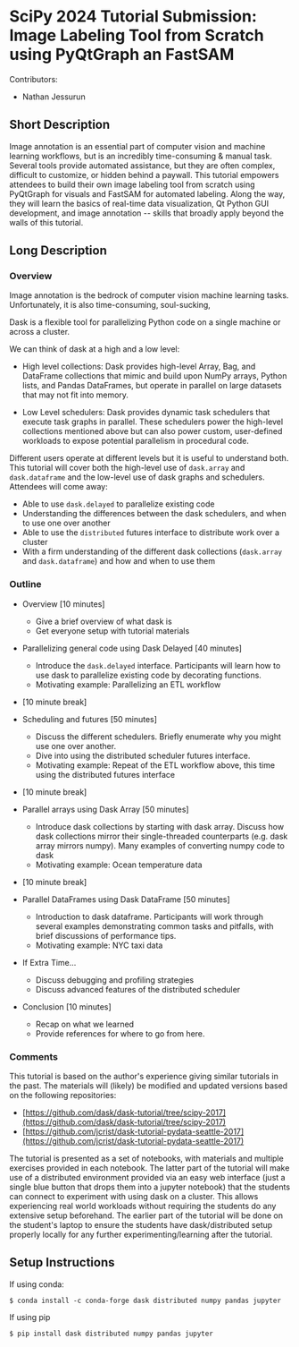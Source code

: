 # SciPy 2024 Tutorial Submission: Image Labeling Tool from Scratch using PyQtGraph an FastSAM

Contributors:

- Nathan Jessurun

## Short Description

Image annotation is an essential part of computer vision and machine learning workflows,
but is an incredibly time-consuming & manual task. Several tools provide automated
assistance, but they are often complex, difficult to customize, or hidden behind a
paywall. This tutorial empowers attendees to build their own image labeling tool from
scratch using PyQtGraph for visuals and FastSAM for automated labeling. Along the way,
they will learn the basics of real-time data visualization, Qt Python GUI development, and
image annotation -- skills that broadly apply beyond the walls of this tutorial.

## Long Description

### Overview

Image annotation is the bedrock of computer vision machine learning tasks. Unfortunately,
it is also time-consuming, soul-sucking,

<!-- Example from different tutorial-->
Dask is a flexible tool for parallelizing Python code on a single machine or across a cluster.

We can think of dask at a high and a low level:

- High level collections: Dask provides high-level Array, Bag, and DataFrame collections that mimic and build upon NumPy arrays, Python lists, and Pandas DataFrames, but operate in parallel on large datasets that may not fit into memory.

- Low Level schedulers: Dask provides dynamic task schedulers that execute task graphs in parallel. These schedulers power the high-level collections mentioned above but can also power custom, user-defined workloads to expose potential parallelism in procedural code.

Different users operate at different levels but it is useful to understand both. This tutorial will cover both the high-level use of `dask.array` and `dask.dataframe` and the low-level use of dask graphs and schedulers. Attendees will come away:

- Able to use `dask.delayed` to parallelize existing code
- Understanding the differences between the dask schedulers, and when to use one over another
- Able to use the `distributed` futures interface to distribute work over a cluster
- With a firm understanding of the different dask collections (`dask.array` and `dask.dataframe`) and how and when to use them

### Outline

- Overview [10 minutes]

    - Give a brief overview of what dask is
    - Get everyone setup with tutorial materials

- Parallelizing general code using Dask Delayed [40 minutes]

    - Introduce the `dask.delayed` interface. Participants will learn how to use dask to parallelize existing code by decorating functions.
    - Motivating example: Parallelizing an ETL workflow

- [10 minute break]

- Scheduling and futures [50 minutes]

    - Discuss the different schedulers. Briefly enumerate why you might use one over another.
    - Dive into using the distributed scheduler futures interface.
    - Motivating example: Repeat of the ETL workflow above, this time using the distributed futures interface

- [10 minute break]

- Parallel arrays using Dask Array [50 minutes]

    - Introduce dask collections by starting with dask array. Discuss how dask collections mirror their single-threaded counterparts (e.g. dask array mirrors numpy). Many examples of converting numpy code to dask
    - Motivating example: Ocean temperature data

- [10 minute break]

- Parallel DataFrames using Dask DataFrame [50 minutes]

    - Introduction to dask dataframe. Participants will work through several examples demonstrating common tasks and pitfalls, with brief discussions of performance tips.
    - Motivating example: NYC taxi data

- If Extra Time…

    - Discuss debugging and profiling strategies
    - Discuss advanced features of the distributed scheduler

- Conclusion [10 minutes]
    - Recap on what we learned
    - Provide references for where to go from here.

### Comments

This tutorial is based on the author's experience giving similar tutorials in the past. The materials will (likely) be modified and updated versions based on the following repositories:

- [https://github.com/dask/dask-tutorial/tree/scipy-2017](https://github.com/dask/dask-tutorial/tree/scipy-2017)
- [https://github.com/jcrist/dask-tutorial-pydata-seattle-2017](https://github.com/jcrist/dask-tutorial-pydata-seattle-2017)

The tutorial is presented as a set of notebooks, with materials and multiple exercises provided in each notebook. The latter part of the tutorial will make use of a distributed environment provided via an easy web interface (just a single blue button that drops them into a jupyter notebook) that the students can connect to experiment with using dask on a cluster. This allows experiencing real world workloads without requiring the students do any extensive setup beforehand. The earlier part of the tutorial will be done on the student's laptop to ensure the students have dask/distributed setup properly locally for any further experimenting/learning after the tutorial.

## Setup Instructions

If using conda:

    $ conda install -c conda-forge dask distributed numpy pandas jupyter

If using pip

    $ pip install dask distributed numpy pandas jupyter